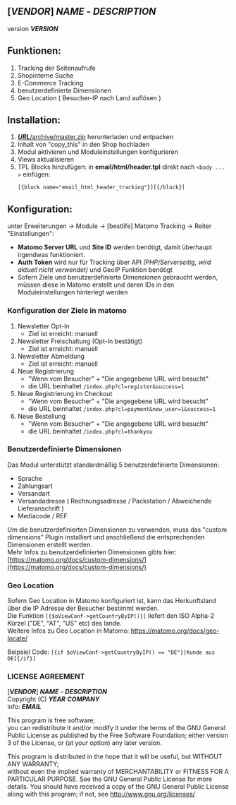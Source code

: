 ## [___VENDOR___] ___NAME___ - ___DESCRIPTION___
version ___VERSION___

## Funktionen:
1. Tracking der Seitenaufrufe
2. Shopinterne Suche
3. E-Commerce Tracking
4. benutzerdefinierte Dimensionen
5. Geo Location ( Besucher-IP nach Land auflösen ) 

##  Installation:
1. [___URL___/archive/master.zip](___URL___/archive/master.zip) herunterladen und entpacken
2. Inhalt von "copy_this" in den Shop hochladen
3. Modul aktivieren und Moduleinstellungen konfigurieren
4. Views aktualisieren
5. TPL Blocks hinzufügen: in **email/html/header.tpl** direkt nach ``<body ... >``  einfügen:  
    ````
    [{block name="email_html_header_tracking"}][{/block}]
    ````

## Konfiguration:
unter Erweiterungen -> Module -> [bestlife] Matomo Tracking -> Reiter "Einstellungen":
- **Matomo Server URL** und **Site ID** werden benötigt, damit überhaupt irgendwas funktioniert.
- **Auth Token** wird nur für Tracking über API *(PHP/Serverseitig, wird aktuell nicht verwendet)* und GeoIP Funktion benötigt
- Sofern Ziele und benutzerdefinierte Dimensionen gebraucht werden, müssen diese in Matomo erstellt und deren IDs in den Moduleinstellungen hinterlegt werden

### Konfiguration der Ziele in matomo
1. Newsletter Opt-In
    - Ziel ist erreicht: manuell
2. Newsletter Freischaltung (Opt-In bestätigt)
    - Ziel ist erreicht: manuell  
3. Newsletter Abmeldung
    - Ziel ist erreicht: manuell
4. Neue Registrierung
    - "Wenn vom Besucher" + "Die angegebene URL wird besucht" 
    - die URL beinhaltet ``/index.php?cl=register&success=1``
5. Neue Registrierung im Checkout
    - "Wenn vom Besucher" + "Die angegebene URL wird besucht" 
    - die URL beinhaltet ``/index.php?cl=payment&new_user=1&success=1``
6. Neue Bestellung
    - "Wenn vom Besucher" + "Die angegebene URL wird besucht" 
    - die URL beinhaltet ``/index.php?cl=thankyou``
  
### Benutzerdefinierte Dimensionen  
Das Modul unterstützt standardmäßig 5 benutzerdefinierte Dimensionen:
- Sprache
- Zahlungsart
- Versandart
- Versandadresse ( Rechnungsadresse / Packstation / Abweichende Lieferanschrift )
- Mediacode / REF

Um die benutzerdefinierten Dimensionen zu verwenden, muss das "custom dimensions" Plugin installiert und anschließend die entsprechenden Dimensionen erstellt werden.   
Mehr Infos zu benutzerdefinierten Dimensionen gibts hier: [https://matomo.org/docs/custom-dimensions/](https://matomo.org/docs/custom-dimensions/)

### Geo Location
Sofern Geo Location in Matomo konfiguriert ist, kann das Herkunftsland über die IP Adresse der Besucher bestimmt werden.  
Die Funktion ``[{$oViewConf->getCountryByIP()}]``  liefert den ISO Alpha-2 Kürzel ("DE", "AT", "US" etc) des lande.   
Weitere Infos zu Geo Location in Matomo: https://matomo.org/docs/geo-locate/

Beipsiel Code: ``[{if $oViewConf->getCountryByIP() == "DE"}]Kunde aus DE[{/if}]`` 


### LICENSE AGREEMENT
   [___VENDOR___] ___NAME___ - ___DESCRIPTION___  
   Copyright (C) ___YEAR___ ___COMPANY___  
   info:  ___EMAIL___  
  
   This program is free software;  
   you can redistribute it and/or modify it under the terms of the GNU General Public License as published by the Free Software Foundation;
   either version 3 of the License, or (at your option) any later version.
  
   This program is distributed in the hope that it will be useful, but WITHOUT ANY WARRANTY;  
   without even the implied warranty of MERCHANTABILITY or FITNESS FOR A PARTICULAR PURPOSE. See the GNU General Public License for more details.
   You should have received a copy of the GNU General Public License along with this program; if not, see <http://www.gnu.org/licenses/>
